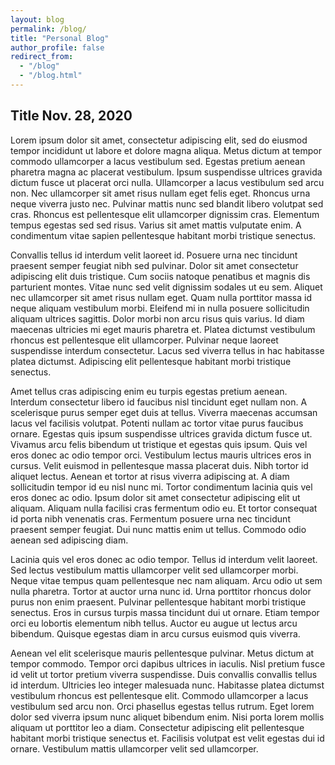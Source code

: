 ```yaml
---
layout: blog
permalink: /blog/
title: "Personal Blog"
author_profile: false
redirect_from: 
  - "/blog"
  - "/blog.html"
---
```


## Title    Nov. 28, 2020

Lorem ipsum dolor sit amet, consectetur adipiscing elit, sed do eiusmod tempor incididunt ut labore et dolore magna aliqua. Metus dictum at tempor commodo ullamcorper a lacus vestibulum sed. Egestas pretium aenean pharetra magna ac placerat vestibulum. Ipsum suspendisse ultrices gravida dictum fusce ut placerat orci nulla. Ullamcorper a lacus vestibulum sed arcu non. Nec ullamcorper sit amet risus nullam eget felis eget. Rhoncus urna neque viverra justo nec. Pulvinar mattis nunc sed blandit libero volutpat sed cras. Rhoncus est pellentesque elit ullamcorper dignissim cras. Elementum tempus egestas sed sed risus. Varius sit amet mattis vulputate enim. A condimentum vitae sapien pellentesque habitant morbi tristique senectus.

Convallis tellus id interdum velit laoreet id. Posuere urna nec tincidunt praesent semper feugiat nibh sed pulvinar. Dolor sit amet consectetur adipiscing elit duis tristique. Cum sociis natoque penatibus et magnis dis parturient montes. Vitae nunc sed velit dignissim sodales ut eu sem. Aliquet nec ullamcorper sit amet risus nullam eget. Quam nulla porttitor massa id neque aliquam vestibulum morbi. Eleifend mi in nulla posuere sollicitudin aliquam ultrices sagittis. Dolor morbi non arcu risus quis varius. Id diam maecenas ultricies mi eget mauris pharetra et. Platea dictumst vestibulum rhoncus est pellentesque elit ullamcorper. Pulvinar neque laoreet suspendisse interdum consectetur. Lacus sed viverra tellus in hac habitasse platea dictumst. Adipiscing elit pellentesque habitant morbi tristique senectus.

Amet tellus cras adipiscing enim eu turpis egestas pretium aenean. Interdum consectetur libero id faucibus nisl tincidunt eget nullam non. A scelerisque purus semper eget duis at tellus. Viverra maecenas accumsan lacus vel facilisis volutpat. Potenti nullam ac tortor vitae purus faucibus ornare. Egestas quis ipsum suspendisse ultrices gravida dictum fusce ut. Vivamus arcu felis bibendum ut tristique et egestas quis ipsum. Quis vel eros donec ac odio tempor orci. Vestibulum lectus mauris ultrices eros in cursus. Velit euismod in pellentesque massa placerat duis. Nibh tortor id aliquet lectus. Aenean et tortor at risus viverra adipiscing at. A diam sollicitudin tempor id eu nisl nunc mi. Tortor condimentum lacinia quis vel eros donec ac odio. Ipsum dolor sit amet consectetur adipiscing elit ut aliquam. Aliquam nulla facilisi cras fermentum odio eu. Et tortor consequat id porta nibh venenatis cras. Fermentum posuere urna nec tincidunt praesent semper feugiat. Dui nunc mattis enim ut tellus. Commodo odio aenean sed adipiscing diam.

Lacinia quis vel eros donec ac odio tempor. Tellus id interdum velit laoreet. Sed lectus vestibulum mattis ullamcorper velit sed ullamcorper morbi. Neque vitae tempus quam pellentesque nec nam aliquam. Arcu odio ut sem nulla pharetra. Tortor at auctor urna nunc id. Urna porttitor rhoncus dolor purus non enim praesent. Pulvinar pellentesque habitant morbi tristique senectus. Eros in cursus turpis massa tincidunt dui ut ornare. Etiam tempor orci eu lobortis elementum nibh tellus. Auctor eu augue ut lectus arcu bibendum. Quisque egestas diam in arcu cursus euismod quis viverra.

Aenean vel elit scelerisque mauris pellentesque pulvinar. Metus dictum at tempor commodo. Tempor orci dapibus ultrices in iaculis. Nisl pretium fusce id velit ut tortor pretium viverra suspendisse. Duis convallis convallis tellus id interdum. Ultricies leo integer malesuada nunc. Habitasse platea dictumst vestibulum rhoncus est pellentesque elit. Commodo ullamcorper a lacus vestibulum sed arcu non. Orci phasellus egestas tellus rutrum. Eget lorem dolor sed viverra ipsum nunc aliquet bibendum enim. Nisi porta lorem mollis aliquam ut porttitor leo a diam. Consectetur adipiscing elit pellentesque habitant morbi tristique senectus et. Facilisis volutpat est velit egestas dui id ornare. Vestibulum mattis ullamcorper velit sed ullamcorper.
